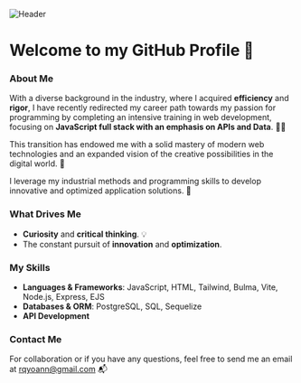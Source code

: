 ![Header](img/github-header.png)

# Welcome to my GitHub Profile 👋

### About Me
With a diverse background in the industry, where I acquired **efficiency** and **rigor**, I have recently redirected my career path towards my passion for programming by completing an intensive training in web development, focusing on **JavaScript full stack with an emphasis on APIs and Data**. 👨‍💻

This transition has endowed me with a solid mastery of modern web technologies and an expanded vision of the creative possibilities in the digital world. 🧠

I leverage my industrial methods and programming skills to develop innovative and optimized application solutions. 🧰

### What Drives Me
- **Curiosity** and **critical thinking**. 💡
- The constant pursuit of **innovation** and **optimization**.

### My Skills
- **Languages & Frameworks**: JavaScript, HTML, Tailwind, Bulma, Vite, Node.js, Express, EJS
- **Databases & ORM**: PostgreSQL, SQL, Sequelize
- **API Development**

### Contact Me
For collaboration or if you have any questions, feel free to send me an email at [rqyoann@gmail.com](mailto:rqyoann@gmail.com) 📬
